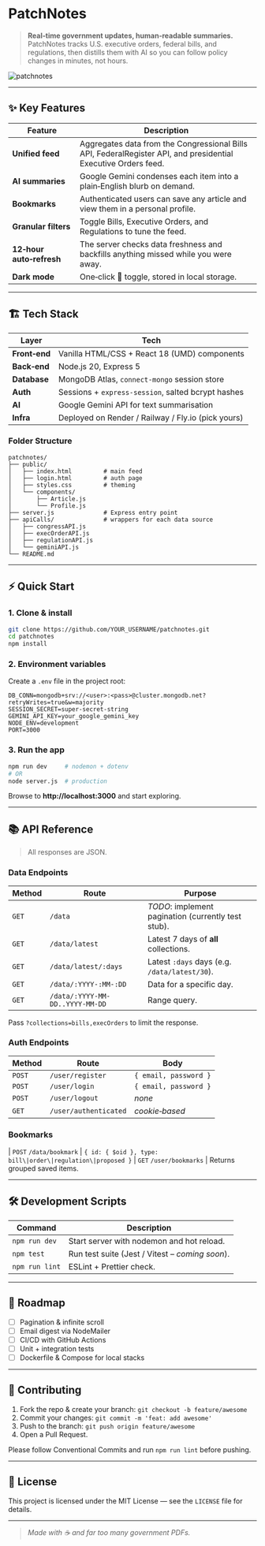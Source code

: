 # PatchNotes

> **Real‑time government updates, human‑readable summaries.** PatchNotes tracks U.S. executive orders, federal bills, and regulations, then distills them with AI so you can follow policy changes in minutes, not hours.

![patchnotes](https://github.com/user-attachments/assets/f10665e3-47dd-4478-bec8-a07d946ee688)

---

## ✨ Key Features

| Feature | Description |
|---------|-------------|
| **Unified feed** | Aggregates data from the Congressional Bills API, FederalRegister API, and presidential Executive Orders feed. |
| **AI summaries** | Google Gemini condenses each item into a plain‑English blurb on demand. |
| **Bookmarks** | Authenticated users can save any article and view them in a personal profile. |
| **Granular filters** | Toggle Bills, Executive Orders, and Regulations to tune the feed. |
| **12‑hour auto‑refresh** | The server checks data freshness and backfills anything missed while you were away. |
| **Dark mode** | One‑click 🌙 toggle, stored in local storage. |

---

## 🏗 Tech Stack

| Layer | Tech |
|-------|------|
| **Front‑end** | Vanilla HTML/CSS + React 18 (UMD) components |
| **Back‑end** | Node.js 20, Express 5 |
| **Database** | MongoDB Atlas, `connect‑mongo` session store |
| **Auth** | Sessions + `express‑session`, salted bcrypt hashes |
| **AI** | Google Gemini API for text summarisation |
| **Infra** | Deployed on Render / Railway / Fly.io (pick yours) |

### Folder Structure

```text
patchnotes/
├── public/
│   ├── index.html         # main feed
│   ├── login.html         # auth page
│   ├── styles.css         # theming
│   └── components/
│       ├── Article.js
│       └── Profile.js
├── server.js              # Express entry point
├── apiCalls/              # wrappers for each data source
│   ├── congressAPI.js
│   ├── execOrderAPI.js
│   ├── regulationAPI.js
│   └── geminiAPI.js
└── README.md
```

---

## ⚡️ Quick Start

### 1. Clone & install

```bash
git clone https://github.com/YOUR_USERNAME/patchnotes.git
cd patchnotes
npm install
```

### 2. Environment variables

Create a `.env` file in the project root:

```env
DB_CONN=mongodb+srv://<user>:<pass>@cluster.mongodb.net?retryWrites=true&w=majority
SESSION_SECRET=super‑secret‑string
GEMINI_API_KEY=your_google_gemini_key
NODE_ENV=development
PORT=3000
```

### 3. Run the app

```bash
npm run dev     # nodemon + dotenv
# OR
node server.js  # production
```

Browse to **http://localhost:3000** and start exploring.

---

## 📚 API Reference

> All responses are JSON.

### Data Endpoints

| Method | Route | Purpose |
|--------|-------|---------|
| `GET` | `/data` | *TODO*: implement pagination (currently test stub). |
| `GET` | `/data/latest` | Latest 7 days of **all** collections. |
| `GET` | `/data/latest/:days` | Latest `:days` days (e.g. `/data/latest/30`). |
| `GET` | `/data/:YYYY-:MM-:DD` | Data for a specific day. |
| `GET` | `/data/:YYYY-MM-DD..YYYY-MM-DD` | Range query. |

Pass `?collections=bills,execOrders` to limit the response.

### Auth Endpoints

| Method | Route | Body |
|--------|-------|------|
| `POST` | `/user/register` | `{ email, password }` |
| `POST` | `/user/login` | `{ email, password }` |
| `POST` | `/user/logout` | _none_ |
| `GET`  | `/user/authenticated` | _cookie‑based_ |

### Bookmarks

| `POST` `/data/bookmark` | `{ id: { $oid }, type: bill\|order\|regulation\|proposed }`
| `GET` `/user/bookmarks` | Returns grouped saved items.

---

## 🛠 Development Scripts

| Command | Description |
|---------|-------------|
| `npm run dev` | Start server with nodemon and hot reload. |
| `npm test` | Run test suite (Jest / Vitest – _coming soon_). |
| `npm run lint` | ESLint + Prettier check. |

---

## 🚀 Roadmap

- [ ] Pagination & infinite scroll
- [ ] Email digest via NodeMailer
- [ ] CI/CD with GitHub Actions
- [ ] Unit + integration tests
- [ ] Dockerfile & Compose for local stacks

---

## 🤝 Contributing

1. Fork the repo & create your branch: `git checkout -b feature/awesome`  
2. Commit your changes: `git commit -m 'feat: add awesome'`  
3. Push to the branch: `git push origin feature/awesome`  
4. Open a Pull Request.

Please follow Conventional Commits and run `npm run lint` before pushing.

---

## 📜 License

This project is licensed under the MIT License — see the `LICENSE` file for details.

---

> _Made with ☕ and far too many government PDFs._

